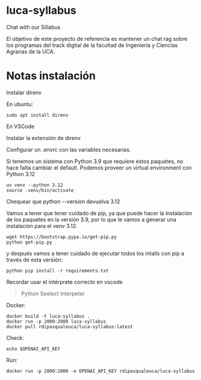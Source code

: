# luca-syllabus
Chat with our Sillabus

El objetivo de este proyecto de referencia es mantener un chat rag sobre los programas del track digital de la facultad de Ingeniería y Ciencias Agrarias de la UCA.

# Notas instalación
Instalar direnv

En ubuntu:
```
sudo apt install direnv
```
En VSCode

Instalar la extensión de direnv

Configurar un .envrc con las variables necesarias.

Si tenemos un sistema con Python 3.9 que requiere estos paquetes, no hace falta cambiar el default. 
Podemos proveer un virtual environment con Python 3.12
```
uv venv --python 3.12
source .venv/bin/activate
```
Chequear que python --version devuelva 3.12

Vamos a tener que tener cuidado de pip, ya que puede hacer la instalación de los paquetes en la versión 3.9, por lo que le vamos a generar una instalación para el venv 3.12.
```
wget https://bootstrap.pypa.io/get-pip.py
python get-pip.py
```
y después vamos a tener cuidado de ejecutar todos los intalls con pip a través de esta versión:
```
python pip install -r requirements.txt 
```

Recordar usar el intérprete correcto en vscode
>Python Seelect Interpeter

Docker:
```
docker build -t luca-syllabus .
docker run -p 2000:2000 luca-syllabus
docker pull rdipasqualeuca/luca-syllabus:latest
```

Check:
```
echo $OPENAI_API_KEY
```

Run:
```
docker run -p 2000:2000 -e OPENAI_API_KEY rdipasqualeuca/luca-syllabus
```